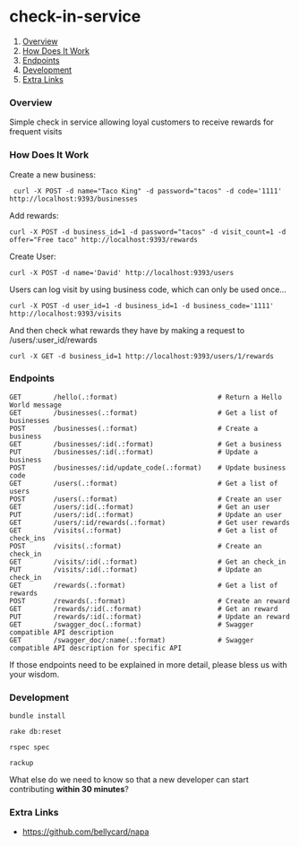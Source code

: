 # check-in-service

<!-- :bow: Please put your auspicious [Travis status button](http://docs.travis-ci.com/user/status-images/) here :bow: -->

1. [Overview](#overview)
2. [How Does It Work](#how-does-it-work)
3. [Endpoints](#endpoints)
4. [Development](#development)
5. [Extra Links](#extra-links)

### Overview

Simple check in service allowing loyal customers to receive rewards for frequent visits

### How Does It Work

Create a new business:

`` curl -X POST -d name="Taco King" -d password="tacos" -d code='1111' http://localhost:9393/businesses``

Add rewards:

`` curl -X POST -d business_id=1 -d password="tacos" -d visit_count=1 -d offer="Free taco" http://localhost:9393/rewards ``

Create User:

`` curl -X POST -d name='David' http://localhost:9393/users ``

Users can log visit by using business code, which can only be used once...

`` curl -X POST -d user_id=1 -d business_id=1 -d business_code='1111' http://localhost:9393/visits ``

And then check what rewards they have by making a request to /users/:user_id/rewards

`` curl -X GET -d business_id=1 http://localhost:9393/users/1/rewards ``

### Endpoints

```
GET        /hello(.:format)                         # Return a Hello World message
GET        /businesses(.:format)                    # Get a list of businesses
POST       /businesses(.:format)                    # Create a business
GET        /businesses/:id(.:format)                # Get a business
PUT        /businesses/:id(.:format)                # Update a business
POST       /businesses/:id/update_code(.:format)    # Update business code
GET        /users(.:format)                         # Get a list of users
POST       /users(.:format)                         # Create an user
GET        /users/:id(.:format)                     # Get an user
PUT        /users/:id(.:format)                     # Update an user
GET        /users/:id/rewards(.:format)             # Get user rewards
GET        /visits(.:format)                        # Get a list of check_ins
POST       /visits(.:format)                        # Create an check_in
GET        /visits/:id(.:format)                    # Get an check_in
PUT        /visits/:id(.:format)                    # Update an check_in
GET        /rewards(.:format)                       # Get a list of rewards
POST       /rewards(.:format)                       # Create an reward
GET        /rewards/:id(.:format)                   # Get an reward
PUT        /rewards/:id(.:format)                   # Update an reward
GET        /swagger_doc(.:format)                   # Swagger compatible API description
GET        /swagger_doc/:name(.:format)             # Swagger compatible API description for specific API
```

If those endpoints need to be explained in more detail, please bless us with your wisdom.

### Development

```
bundle install

rake db:reset

rspec spec

rackup
```

What else do we need to know so that a new developer can start contributing __within 30 minutes__?

### Extra Links

- https://github.com/bellycard/napa
